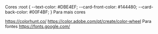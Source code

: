 Cores :root { --text-color: #DBE4EF; --card-front-color: #144480; --card-back-color: #00F4BF; } Para mais cores

https://colorhunt.co/ https://color.adobe.com/pt/create/color-wheel Para fontes https://fonts.google.com/
